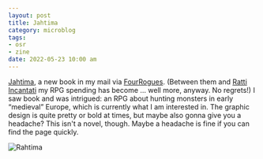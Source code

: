 ```yaml
---
layout: post
title: Jahtima
category: microblog
tags:
- osr
- zine
date: 2022-05-23 10:00 am
---
```


[Jahtima][], a new book in my mail via [FourRogues][]. (Between them and [Ratti Incantati][] my RPG spending has become … well more, anyway. No regrets!) I saw book and was intrigued: an RPG about hunting monsters in early “medieval” Europe, which is currently what I am interested in. The graphic design is quite pretty or bold at times, but maybe also gonna give you a headache? This isn't a novel, though. Maybe a headache is fine if you can find the page quickly.

![Rahtima](/assets/img/rahtima.png)

[FourRogues]: https://www.fourroguestrading.co
[Ratti Incantati]: https://rattiincantati.com
[Jahtima]: https://art-needs-an-operation.itch.io/jahtima